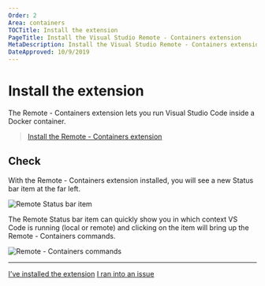 ```yaml
---
Order: 2
Area: containers
TOCTitle: Install the extension
PageTitle: Install the Visual Studio Remote - Containers extension
MetaDescription: Install the Visual Studio Remote - Containers extension
DateApproved: 10/9/2019
---
```

# Install the extension

The Remote - Containers extension lets you run Visual Studio Code inside a Docker container.

> <a class="tutorial-install-extension-btn" href="vscode:extension/ms-vscode-remote.remote-containers">Install the Remote - Containers extension</a>

## Check

With the Remote - Containers extension installed, you will see a new Status bar item at the far left.

![Remote Status bar item](images/containers/remote-status-bar.png)

The Remote Status bar item can quickly show you in which context VS Code is running (local or remote) and clicking on the item will bring up the Remote - Containers commands.

![Remote - Containers commands](images/containers/remote-containers-commands.png)

----

<a class="tutorial-next-btn" href="/remote-tutorials/containers/get-the-sample">I've installed the extension</a>
<a class="tutorial-feedback-btn" onclick="reportIssue('remote-tutorials-containers', 'install-extension')" href="javascript:void(0)">I ran into an issue</a>
